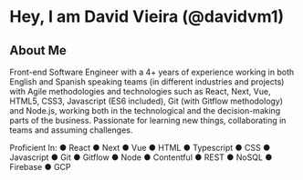 # Hey, I am David Vieira (@davidvm1)

## About Me
 Front-end Software Engineer with a 4+ years of experience working in both English and
Spanish speaking teams (in different industries and projects) with Agile methodologies and technologies
such as React, Next, Vue, HTML5, CSS3, Javascript (ES6 included), Git (with Gitflow methodology) and Node.js,
working both in the technological and the decision-making parts of the business. Passionate for learning
new things, collaborating in teams and assuming challenges.

Proficient In:
● React
● Next
● Vue
● HTML
● Typescript
● CSS
● Javascript
● Git
● Gitflow
● Node
● Contentful
● REST
● NoSQL
● Firebase
● GCP
